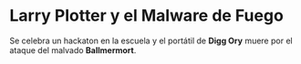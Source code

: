 # Larry Plotter y el Malware de Fuego

Se celebra un hackaton en la escuela y el portátil de **Digg Ory** muere por el ataque del malvado **Ballmermort**.
